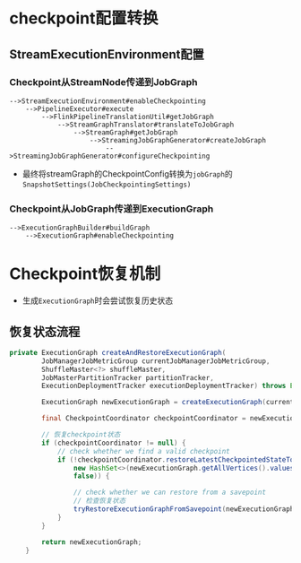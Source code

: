 # checkpoint配置转换

## StreamExecutionEnvironment配置

### Checkpoint从StreamNode传递到JobGraph

```
-->StreamExecutionEnvironment#enableCheckpointing
	-->PipelineExecutor#execute
		-->FlinkPipelineTranslationUtil#getJobGraph
			-->StreamGraphTranslator#translateToJobGraph
				-->StreamGraph#getJobGraph
					-->StreamingJobGraphGenerator#createJobGraph
						-->StreamingJobGraphGenerator#configureCheckpointing
```

* 最终将streamGraph的CheckpointConfig转换为`jobGraph`的`SnapshotSettings(JobCheckpointingSettings)`

### Checkpoint从JobGraph传递到ExecutionGraph

```
-->ExecutionGraphBuilder#buildGraph
	-->ExecutionGraph#enableCheckpointing
```

# Checkpoint恢复机制

* 生成`ExecutionGraph`时会尝试恢复历史状态

## 恢复状态流程

```java
private ExecutionGraph createAndRestoreExecutionGraph(
		JobManagerJobMetricGroup currentJobManagerJobMetricGroup,
		ShuffleMaster<?> shuffleMaster,
		JobMasterPartitionTracker partitionTracker,
		ExecutionDeploymentTracker executionDeploymentTracker) throws Exception {

		ExecutionGraph newExecutionGraph = createExecutionGraph(currentJobManagerJobMetricGroup, shuffleMaster, partitionTracker, executionDeploymentTracker);

		final CheckpointCoordinator checkpointCoordinator = newExecutionGraph.getCheckpointCoordinator();

		// 恢复checkpoint状态
		if (checkpointCoordinator != null) {
			// check whether we find a valid checkpoint
			if (!checkpointCoordinator.restoreLatestCheckpointedStateToAll(
				new HashSet<>(newExecutionGraph.getAllVertices().values()),
				false)) {

				// check whether we can restore from a savepoint
				// 检查恢复状态
				tryRestoreExecutionGraphFromSavepoint(newExecutionGraph, jobGraph.getSavepointRestoreSettings());
			}
		}

		return newExecutionGraph;
	}
```

